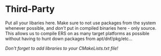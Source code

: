 # Third-Party

Put all your libaries here. Make sure to not use packages from the system whenever possible, and *don't* put in compiled binaries here - only source.
This allows us to compile ERS on as many target platforms as possible without having to hunt down packages from apt/dnf/pkg/etc...

*Don't forget to add libraries to your CMakeLists.txt file!*
